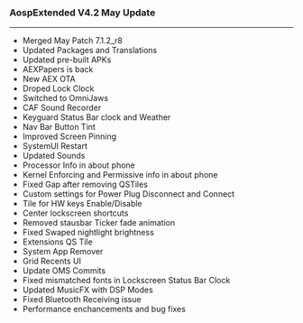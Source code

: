 ### AospExtended V4.2 May Update
---
- Merged May Patch 7.1.2_r8 
- Updated Packages and Translations
- Updated pre-built APKs
- AEXPapers is back
- New AEX OTA
- Droped Lock Clock
- Switched to OmniJaws
- CAF Sound Recorder
- Keyguard Status Bar clock and Weather
- Nav Bar Button Tint
- Improved Screen Pinning
- SystemUI Restart
- Updated Sounds
- Processor Info in about phone
- Kernel Enforcing and Permissive info in about phone
- Fixed Gap after removing QSTiles
- Custom settings for Power Plug Disconnect and Connect
- Tile for HW keys Enable/Disable
- Center lockscreen shortcuts
- Removed stausbar Ticker fade animation
- Fixed Swaped nightlight brightness
- Extensions QS Tile
- System App Remover
- Grid Recents UI 
- Update OMS Commits
- Fixed mismatched fonts in Lockscreen Status Bar Clock
- Updated MusicFX with DSP Modes 
- Fixed Bluetooth Receiving issue
- Performance enchancements and bug fixes
